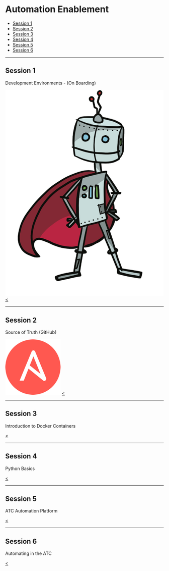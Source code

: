 # Automation Enablement

* [Session 1](#/1)
* [Session 2](#/2)
* [Session 3](#/3)
* [Session 4](#/4)
* [Session 5](#/5)
* [Session 6](#/6)

---

## Session 1

Development Environments - (On Boarding)

![Platform Pete](img/8ce2473ed6df904159561876125fd6ef.png)
[<](#/)

---

## Session 2

Source of Truth (GitHub)

![Ansible](img/0a6206c3b26247c2a8928ed559c56a12.png)
[<](#/)

---

## Session 3

Introduction to Docker Containers

[<](#/)

---

## Session 4

Python Basics

[<](#/)

---

## Session 5

ATC Automation Platform

[<](#/)

---

## Session 6

Automating in the ATC

[<](#/)